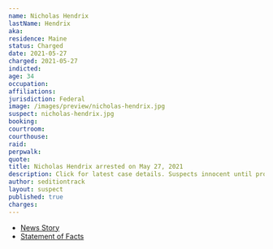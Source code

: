 ```yaml
---
name: Nicholas Hendrix
lastName: Hendrix
aka:
residence: Maine
status: Charged
date: 2021-05-27
charged: 2021-05-27
indicted:
age: 34
occupation:
affiliations:
jurisdiction: Federal
image: /images/preview/nicholas-hendrix.jpg
suspect: nicholas-hendrix.jpg
booking:
courtroom:
courthouse:
raid:
perpwalk:
quote:
title: Nicholas Hendrix arrested on May 27, 2021
description: Click for latest case details. Suspects innocent until proven guilty.
author: seditiontrack
layout: suspect
published: true
charges:
---
```

- [News Story](https://www.wmtw.com/article/second-mainer-arrested-accused-of-taking-part-in-capitol-riot/36559629)
- [Statement of Facts](https://extremism.gwu.edu/sites/g/files/zaxdzs2191/f/Nicholas%20Hendrix%20Complaint%20and%20Statement%20of%20Facts.pdf)

